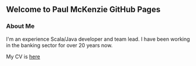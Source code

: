 ## Welcome to Paul McKenzie GitHub Pages 

### About Me

I'm an experience Scala/Java developer and team lead. I have been working in the banking sector for over 20 years now.

My CV is [here](PaulMcKenzie.md) 
